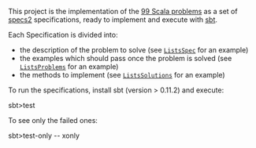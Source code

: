 This project is the implementation of the [99 Scala problems](http://aperiodic.net/phil/scala/s-99/) as a set of [specs2](http://specs2.org) specifications, ready to implement and execute with [sbt](https://github.com/harrah/xsbt/).

Each Specification is divided into:

 - the description of the problem to solve (see [`ListsSpec`](https://github.com/etorreborre/s99/blob/master/src/test/scala/s99/ListsSpec.scala) for an example)
 - the examples which should pass once the problem is solved (see [`ListsProblems`](https://github.com/etorreborre/s99/blob/master/src/test/scala/s99/ListsProblems.scala) for an example)
 - the methods to implement (see [`ListsSolutions`](https://github.com/etorreborre/s99/blob/master/src/main/scala/s99/ListsSolutions.scala) for an example)

To run the specifications, install sbt (version > 0.11.2) and execute:

sbt>test

To see only the failed ones:

sbt>test-only -- xonly

